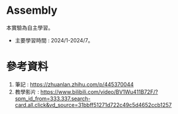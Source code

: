 # Assembly
本實驗為自主學習。
* 主要學習時間 : 2024/1-2024/7。 

# 參考資料
1. 筆記 : https://zhuanlan.zhihu.com/p/445370044
2. 教學影片 : https://www.bilibili.com/video/BV1Wu411B72F/?spm_id_from=333.337.search-card.all.click&vd_source=31bbff51271d722c49c5d4652ccb1257
